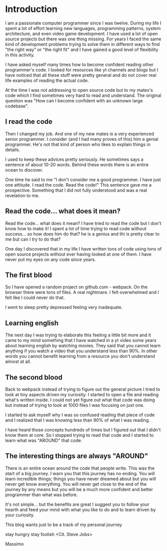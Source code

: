 # Introduction

I am a passionate computer programmer since I was twelve. 
During my life I spent a lot of effort learning new languages, programming patterns, system architecture, and even video game development. I have used a lot of open source projects but there was one thing missing.
For years I faced the same kind of development problems trying to solve them in different ways to find "the right way" or "the right fit" and I have gained a good level of flexibility in this activity.

I have asked myself many times how to become confident reading other programmer's code.
I looked for resources like yt channels and blogs but I have noticed that all these stuff were pretty general and do not cover real life examples of reading the actual code.

At the time I was not addressing to open source code but to my mates's code which I find sometimes very hard to read and understand. The original question was "How can I become confident with an unknown large codebase".

## I read the code

Then I changed my job. And one of my new mates is a very experienced senior programmer.
I consider (and I had many proves of this) him a genial programmer. He's not that kind of person who likes to explain things in details.

I used to keep these advices pretty seriously. He sometimes says a sentence of about 10-20 words.
Behind these words there is an entire ocean to discover.

One time he said to me "I don't consider me a good programmer. I have just one attitude. I read the code. Read the code!"
This sentence gave me a prospective. Something that I did not fully understood and was a real revelation to me.

## Read the code... what does it mean?
Read the code... what does it mean? I have tried to read the code but I don't know how to make it! I spent a lot of time trying to read code without success... so how does him do that? he is a genius and thi is pretty clear to me but can I try to do that?

One day I discovered that in my life I have written tons of code using tons of open source projects without ever having looked at one of them. I have never put my eyes on any code since years.

## The first blood
So I have opened a random project on github.com - webpack. 
On the browser there were tons of files. A real nightmare. I felt overwhelmed and I felt like I could never do that.

I went to sleep pretty depressed feeling very inadequate. 

## Learning english
The next day I was trying to elaborate this feeling a little bit more and it came to my mind something that I have watched in a yt video some years about learning english by watching movies.
They said that you cannot learn anything if you watch a video that you understand less than 90%.
In other words you cannot benefit learning from a resource you don't understand almost at all.

## The second blood
Back to webpack instead of trying to figure out the general picture I tried to look at tiny aspects driven my curiosity.
I started to open a file and reading what's written inside. 
I could not yet figure out what that code was doing but instead of trying to look at 1000 files I was focusing on just one.

I started to ask myself why I was so confused reading that piece of code and I realized that I was knowing less than 90% of what I was reading.

I have heard those concepts hundreds of times but I figured out that I didn't know them at core. So I stopped trying to read that code and I started to learn what was "AROUND" that code.

## The interesting things are always "AROUND"
There is an entire ocean around the code that people write.
This was the start of a big journey. I warn you that this journey has no ending. You will learn incredible things;  things you have never dreamed about but you will never get know everything.
You will never get close to the end of the journey by any means but you will be a much more confident and better programmer than what was before.

It's not simple... but the benefits are great
I suggest you to follow your hearth and feed your mind with what you like to do and to learn driven by your curiosity.

This blog wants just to be a track of my personal journey

stay hungry stay foolish  <Cit. Steve Jobs>

Massimo
